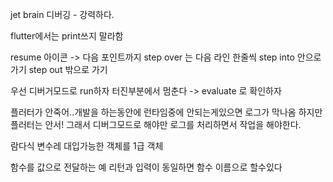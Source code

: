jet brain 디버깅 - 강력하다.

flutter에서는 print쓰지 말라함

resume 아이콘 -> 다음 포인트까지 
step over 는 다음 라인 한줄씩
step into 안으로 가기
step out 밖으로 가기

우선 디버거모드로 run하자 
터진부분에서 멈춘다 -> evaluate 로 확인하자 

플러터가 안죽어..개발을 하는동안에 런타임중에 안되는게있으면 로그가 막나옴
하지만 플러터는 안서!
그래서 디버그모드로 해야만 로그를 처리하면서 작업을 해야한다.


람다식
변수레 대입가능한 객체를 1급 객체

함수를 값으로 전달하는 예
리턴과 입력이 동일하면 함수 이름으로 할수있다


